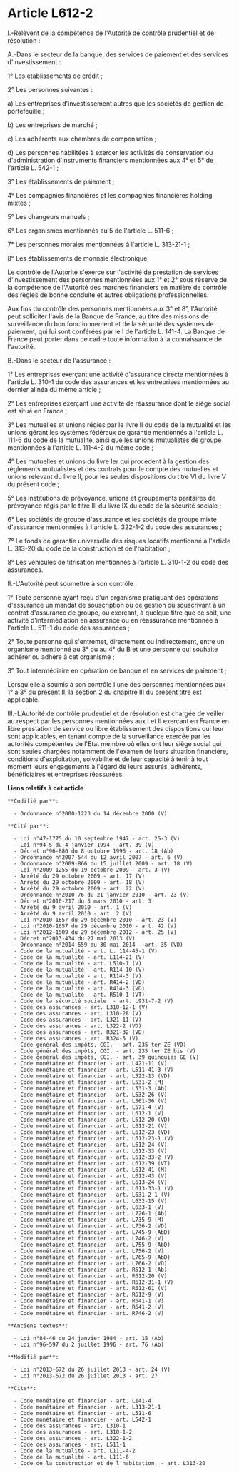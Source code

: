 # Article L612-2

I.-Relèvent de la compétence de l'Autorité de contrôle prudentiel et de résolution : 

A.-Dans le secteur de la banque, des services de paiement et des services d'investissement : 

1° Les établissements de crédit ; 

2° Les personnes suivantes : 

a) Les entreprises d'investissement autres que les sociétés de gestion de portefeuille ; 

b) Les entreprises de marché ; 

c) Les adhérents aux chambres de compensation ; 

d) Les personnes habilitées à exercer les activités de conservation ou d'administration d'instruments financiers mentionnées
aux 4° et 5° de l'article L. 542-1 ; 

3° Les établissements de paiement ; 

4° Les compagnies financières et les compagnies financières holding mixtes ; 

5° Les changeurs manuels ; 

6° Les organismes mentionnés au 5 de l'article L. 511-6 ; 

7° Les personnes morales mentionnées à l'article L. 313-21-1 ; 

8° Les établissements de monnaie électronique. 

Le contrôle de l'Autorité s'exerce sur l'activité de prestation de services d'investissement des personnes mentionnées aux 1°
et 2° sous réserve de la compétence de l'Autorité des marchés financiers en matière de contrôle des règles de bonne conduite
et autres obligations professionnelles. 

Aux fins du contrôle des personnes mentionnées aux 3° et 8°, l'Autorité peut solliciter l'avis de la Banque de France, au
titre des missions de surveillance du bon fonctionnement et de la sécurité des systèmes de paiement, qui lui sont conférées
par le I de l'article L. 141-4. La Banque de France peut porter dans ce cadre toute information à la connaissance de
l'autorité. 

B.-Dans le secteur de l'assurance : 

1° Les entreprises exerçant une activité d'assurance directe mentionnées à l'article L. 310-1 du code des assurances et les
entreprises mentionnées au dernier alinéa du même article ; 

2° Les entreprises exerçant une activité de réassurance dont le siège social est situé en France ; 

3° Les mutuelles et unions régies par le livre II du code de la mutualité et les unions gérant les systèmes fédéraux de
garantie mentionnés à l'article L. 111-6 du code de la mutualité, ainsi que les unions mutualistes de groupe mentionnées à
l'article L. 111-4-2 du même code ; 

4° Les mutuelles et unions du livre Ier qui procèdent à la gestion des règlements mutualistes et des contrats pour le compte
des mutuelles et unions relevant du livre II, pour les seules dispositions du titre VI du livre V du présent code ; 

5° Les institutions de prévoyance, unions et groupements paritaires de prévoyance régis par le titre III du livre IX du code
de la sécurité sociale ; 

6° Les sociétés de groupe d'assurance et les sociétés de groupe mixte d'assurance mentionnées à l'article L. 322-1-2 du code
des assurances ; 

7° Le fonds de garantie universelle des risques locatifs mentionné à l'article L. 313-20 du code de la construction et de
l'habitation ; 

8° Les véhicules de titrisation mentionnés à l'article L. 310-1-2 du code des assurances. 

II.-L'Autorité peut soumettre à son contrôle : 

1° Toute personne ayant reçu d'un organisme pratiquant des opérations d'assurance un mandat de souscription ou de gestion ou
souscrivant à un contrat d'assurance de groupe, ou exerçant, à quelque titre que ce soit, une activité d'intermédiation en
assurance ou en réassurance mentionnée à l'article L. 511-1 du code des assurances ; 

2° Toute personne qui s'entremet, directement ou indirectement, entre un organisme mentionné au 3° ou au 4° du B et une
personne qui souhaite adhérer ou adhère à cet organisme ; 

3° Tout intermédiaire en opération de banque et en services de paiement ;

Lorsqu'elle a soumis à son contrôle l'une des personnes mentionnées aux 1° à 3° du présent II, la section 2 du chapitre III
du présent titre est applicable. 

III.-L'Autorité de contrôle prudentiel et de résolution est chargée de veiller au respect par les personnes mentionnées aux I
et II exerçant en France en libre prestation de service ou libre établissement des dispositions qui leur sont applicables, en
tenant compte de la surveillance exercée par les autorités compétentes de l'Etat membre où elles ont leur siège social qui
sont seules chargées notamment de l'examen de leurs situation financière, conditions d'exploitation, solvabilité et de leur
capacité à tenir à tout moment leurs engagements à l'égard de leurs assurés, adhérents, bénéficiaires et entreprises
réassurées.

**Liens relatifs à cet article**

	**Codifié par**:

	  - Ordonnance n°2000-1223 du 14 décembre 2000 (V)

	**Cité par**:

	  - Loi n°47-1775 du 10 septembre 1947 - art. 25-3 (V)
	  - Loi n°94-5 du 4 janvier 1994 - art. 39 (V)
	  - Décret n°96-880 du 8 octobre 1996 - art. 18 (Ab)
	  - Ordonnance n°2007-544 du 12 avril 2007 - art. 6 (V)
	  - Ordonnance n°2009-866 du 15 juillet 2009 - art. 18 (V)
	  - Loi n°2009-1255 du 19 octobre 2009 - art. 3 (V)
	  - Arrêté du 29 octobre 2009 - art. 17 (V)
	  - Arrêté du 29 octobre 2009 - art. 18 (V)
	  - Arrêté du 29 octobre 2009 - art. 22 (V)
	  - Ordonnance n°2010-76 du 21 janvier 2010 - art. 23 (V)
	  - Décret n°2010-217 du 3 mars 2010 - art. 3
	  - Arrêté du 9 avril 2010 - art. 1 (V)
	  - Arrêté du 9 avril 2010 - art. 2 (V)
	  - Loi n°2010-1657 du 29 décembre 2010 - art. 23 (V)
	  - Loi n°2010-1657 du 29 décembre 2010 - art. 42 (V)
	  - Loi n°2012-1509 du 29 décembre 2012 - art. 25 (V)
	  - Décret n°2013-434 du 27 mai 2013 (V)
	  - Ordonnance n°2014-559 du 30 mai 2014 - art. 35 (VD)
	  - Code de la mutualité - art. L. 114-45-1 (V)
	  - Code de la mutualité - art. L114-21 (V)
	  - Code de la mutualité - art. L510-1 (V)
	  - Code de la mutualité - art. R114-10 (V)
	  - Code de la mutualité - art. R114-3 (V)
	  - Code de la mutualité - art. R414-2 (VD)
	  - Code de la mutualité - art. R414-3 (VD)
	  - Code de la mutualité - art. R510-1 (VT)
	  - Code de la sécurité sociale. - art. L931-7-2 (V)
	  - Code des assurances - art. L310-12-1 (V)
	  - Code des assurances - art. L310-28 (V)
	  - Code des assurances - art. L321-11 (V)
	  - Code des assurances - art. L322-2 (VD)
	  - Code des assurances - art. R321-32 (VD)
	  - Code des assurances - art. R324-5 (V)
	  - Code général des impôts, CGI. - art. 235 ter ZE (VD)
	  - Code général des impôts, CGI. - art. 235 ter ZE bis (V)
	  - Code général des impôts, CGI. - art. 39 quinquies GE (V)
	  - Code monétaire et financier - art. L421-11 (V)
	  - Code monétaire et financier - art. L511-41-3 (V)
	  - Code monétaire et financier - art. L522-13 (VD)
	  - Code monétaire et financier - art. L531-2 (M)
	  - Code monétaire et financier - art. L531-3 (Ab)
	  - Code monétaire et financier - art. L532-26 (V)
	  - Code monétaire et financier - art. L561-36 (V)
	  - Code monétaire et financier - art. L571-4 (V)
	  - Code monétaire et financier - art. L612-1 (V)
	  - Code monétaire et financier - art. L612-20 (VD)
	  - Code monétaire et financier - art. L612-21 (V)
	  - Code monétaire et financier - art. L612-23 (VD)
	  - Code monétaire et financier - art. L612-23-1 (V)
	  - Code monétaire et financier - art. L612-24 (V)
	  - Code monétaire et financier - art. L612-33 (V)
	  - Code monétaire et financier - art. L612-33-2 (V)
	  - Code monétaire et financier - art. L612-39 (VT)
	  - Code monétaire et financier - art. L612-41 (M)
	  - Code monétaire et financier - art. L612-43 (V)
	  - Code monétaire et financier - art. L613-24 (V)
	  - Code monétaire et financier - art. L613-33-1 (V)
	  - Code monétaire et financier - art. L631-2-1 (V)
	  - Code monétaire et financier - art. L632-15 (V)
	  - Code monétaire et financier - art. L633-1 (V)
	  - Code monétaire et financier - art. L726-1 (Ab)
	  - Code monétaire et financier - art. L735-9 (M)
	  - Code monétaire et financier - art. L736-2 (VD)
	  - Code monétaire et financier - art. L745-9 (AbD)
	  - Code monétaire et financier - art. L746-2 (V)
	  - Code monétaire et financier - art. L755-9 (AbD)
	  - Code monétaire et financier - art. L756-2 (V)
	  - Code monétaire et financier - art. L765-9 (AbD)
	  - Code monétaire et financier - art. L766-2 (VD)
	  - Code monétaire et financier - art. R612-1 (Ab)
	  - Code monétaire et financier - art. R612-20 (V)
	  - Code monétaire et financier - art. R612-31-1 (V)
	  - Code monétaire et financier - art. R612-61 (V)
	  - Code monétaire et financier - art. R612-9 (V)
	  - Code monétaire et financier - art. R641-1 (V)
	  - Code monétaire et financier - art. R641-2 (V)
	  - Code monétaire et financier - art. R746-2 (V)

	**Anciens textes**:

	  - Loi n°84-46 du 24 janvier 1984 - art. 15 (Ab)
	  - Loi n°96-597 du 2 juillet 1996 - art. 76 (Ab)

	**Modifié par**:

	  - Loi n°2013-672 du 26 juillet 2013 - art. 24 (V)
	  - Loi n°2013-672 du 26 juillet 2013 - art. 27

	**Cite**:

	  - Code monétaire et financier - art. L141-4
	  - Code monétaire et financier - art. L313-21-1
	  - Code monétaire et financier - art. L511-6
	  - Code monétaire et financier - art. L542-1
	  - Code des assurances - art. L310-1
	  - Code des assurances - art. L310-1-2
	  - Code des assurances - art. L322-1-2
	  - Code des assurances - art. L511-1
	  - Code de la mutualité - art. L111-4-2
	  - Code de la mutualité - art. L111-6
	  - Code de la construction et de l'habitation. - art. L313-20
